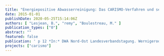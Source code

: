 ```yaml
---
title: "Energiepositive Abwasserreinigung: Das CARISMO-Verfahren und seine Umsetzung in die Praxis"
date: 2015-01-01
publishDate: 2020-05-25T15:14:06Z
authors: [ "Lesjean, B.", "remy", "Boulestreau, M." ]
publication_types: ["0"]
abstract: ""
featured: false
publication: ' p 12 *In:* DWA Nord-Ost Landesverbandstagung. Wernigerode, Germany. 28-29 May 2015'
projects: ["carismo"]
---
```


